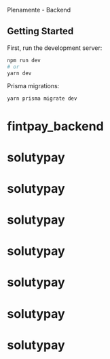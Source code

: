 Plenamente - Backend

## Getting Started

First, run the development server:

```bash
npm run dev
# or
yarn dev
```

Prisma migrations:

```bash
yarn prisma migrate dev 
```

# fintpay_backend
# solutypay
# solutypay
# solutypay
# solutypay
# solutypay
# solutypay
# solutypay
